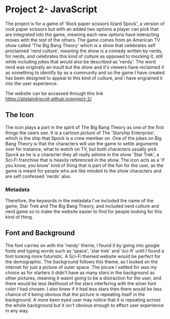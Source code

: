# Project 2- JavaScript

The project is for a game of 'Rock paper scissors lizard Spock', a version of rock paper scissors but with an added two options a player can pick that are integrated into the game, meaning each new options have interacting moves with the rest of the others. The game comes from an American TV show called 'The Big Bang Theory' which is a show that celebrates self proclaimed 'nerd culture', meaning the show is a comedy written by nerds, for nerds, and celebrates this kind of culture as opposed to mocking it, still while including jokes that would also be described as 'nerdy'. The word nerd was originally an insult but the show and it's viewers have reclaimed it as something to identify by as a community and so the game I have created has been designed to appeal to this kind of culture, and i have engrained it into the user experience.

The website can be accessed through this link https://alistairdriscoll.github.io/project-2/

## The Icon

The icon plays a part in the spirit of The Big Bang Theory as one of the first things the users see. It is a cartoon picture of The 'Starship Enterprise', which is the ship that Spock is a crew member on. One of the jokes on Big Bang Theory is that the characters will use the game to settle arguments over for instance, what to watch on TV, but both characters usually pick Spock as he is a character they all really admire in the show 'Star Trek', a Sci-Fi franchise that is heavily referenced in the show. The icon acts as a 'if you know, you know' kind of thing that is part of the fun for the user, as the game is meant for people who are like minded to the show characters and are self confessed 'nerds' also.

### Metadata

Therefore, the keywords in the metadata I've included the name of the game, Star Trek and The Big Bang Theory, and included nerd culture and nerd game so to make the website easier to find for people looking for this kind of thing.

## Font and Background

The font carries on with the 'nerdy' theme, I found it by going into google fonts and typing words such as 'space', 'star trek' and 'sci-fi' until I found a font looking more futuristic. A Sci-Fi themed website would be perfect for the demographic. The background follows this theme, as I looked on the internet for just a picture of outer space. The picure I settled for was my choice as for starters it didn't have as many stars in the background as other pictures, meaning it wasnt going to be a distraction for the user, and there would be less likelihood of the stars interfering with the silver font color I had chosen. I also knew if it had less stars then there would be less chance of it being obvious that the picture is repeating itself in the background. A more keen eyed user may notice that it is repeating across the whole background but it isn't obvious enough to affect user experience in any way.

